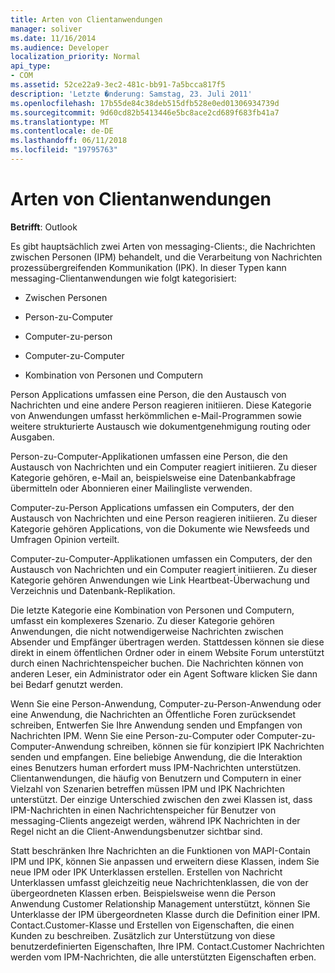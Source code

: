 ```yaml
---
title: Arten von Clientanwendungen
manager: soliver
ms.date: 11/16/2014
ms.audience: Developer
localization_priority: Normal
api_type:
- COM
ms.assetid: 52ce22a9-3ec2-481c-bb91-7a5bcca817f5
description: 'Letzte �nderung: Samstag, 23. Juli 2011'
ms.openlocfilehash: 17b55de84c38deb515dfb528e0ed01306934739d
ms.sourcegitcommit: 9d60cd82b5413446e5bc8ace2cd689f683fb41a7
ms.translationtype: MT
ms.contentlocale: de-DE
ms.lasthandoff: 06/11/2018
ms.locfileid: "19795763"
---
```

# <a name="types-of-client-applications"></a>Arten von Clientanwendungen

  
  
**Betrifft**: Outlook 
  
Es gibt hauptsächlich zwei Arten von messaging-Clients:, die Nachrichten zwischen Personen (IPM) behandelt, und die Verarbeitung von Nachrichten prozessübergreifenden Kommunikation (IPK). In dieser Typen kann messaging-Clientanwendungen wie folgt kategorisiert:
  
- Zwischen Personen
    
- Person-zu-Computer
    
- Computer-zu-person
    
- Computer-zu-Computer
    
- Kombination von Personen und Computern
    
Person Applications umfassen eine Person, die den Austausch von Nachrichten und eine andere Person reagieren initiieren. Diese Kategorie von Anwendungen umfasst herkömmlichen e-Mail-Programmen sowie weitere strukturierte Austausch wie dokumentgenehmigung routing oder Ausgaben.
  
Person-zu-Computer-Applikationen umfassen eine Person, die den Austausch von Nachrichten und ein Computer reagiert initiieren. Zu dieser Kategorie gehören, e-Mail an, beispielsweise eine Datenbankabfrage übermitteln oder Abonnieren einer Mailingliste verwenden.
  
Computer-zu-Person Applications umfassen ein Computers, der den Austausch von Nachrichten und eine Person reagieren initiieren. Zu dieser Kategorie gehören Applications, von die Dokumente wie Newsfeeds und Umfragen Opinion verteilt.
  
Computer-zu-Computer-Applikationen umfassen ein Computers, der den Austausch von Nachrichten und ein Computer reagiert initiieren. Zu dieser Kategorie gehören Anwendungen wie Link Heartbeat-Überwachung und Verzeichnis und Datenbank-Replikation.
  
Die letzte Kategorie eine Kombination von Personen und Computern, umfasst ein komplexeres Szenario. Zu dieser Kategorie gehören Anwendungen, die nicht notwendigerweise Nachrichten zwischen Absender und Empfänger übertragen werden. Stattdessen können sie diese direkt in einem öffentlichen Ordner oder in einem Website Forum unterstützt durch einen Nachrichtenspeicher buchen. Die Nachrichten können von anderen Leser, ein Administrator oder ein Agent Software klicken Sie dann bei Bedarf genutzt werden.
  
Wenn Sie eine Person-Anwendung, Computer-zu-Person-Anwendung oder eine Anwendung, die Nachrichten an Öffentliche Foren zurücksendet schreiben, Entwerfen Sie Ihre Anwendung senden und Empfangen von Nachrichten IPM. Wenn Sie eine Person-zu-Computer oder Computer-zu-Computer-Anwendung schreiben, können sie für konzipiert IPK Nachrichten senden und empfangen. Eine beliebige Anwendung, die die Interaktion eines Benutzers human erfordert muss IPM-Nachrichten unterstützen. Clientanwendungen, die häufig von Benutzern und Computern in einer Vielzahl von Szenarien betreffen müssen IPM und IPK Nachrichten unterstützt. Der einzige Unterschied zwischen den zwei Klassen ist, dass IPM-Nachrichten in einen Nachrichtenspeicher für Benutzer von messaging-Clients angezeigt werden, während IPK Nachrichten in der Regel nicht an die Client-Anwendungsbenutzer sichtbar sind. 
  
Statt beschränken Ihre Nachrichten an die Funktionen von MAPI-Contain IPM und IPK, können Sie anpassen und erweitern diese Klassen, indem Sie neue IPM oder IPK Unterklassen erstellen. Erstellen von Nachricht Unterklassen umfasst gleichzeitig neue Nachrichtenklassen, die von der übergeordneten Klassen erben. Beispielsweise wenn die Person Anwendung Customer Relationship Management unterstützt, können Sie Unterklasse der IPM übergeordneten Klasse durch die Definition einer IPM. Contact.Customer-Klasse und Erstellen von Eigenschaften, die einen Kunden zu beschreiben. Zusätzlich zur Unterstützung von diese benutzerdefinierten Eigenschaften, Ihre IPM. Contact.Customer Nachrichten werden vom IPM-Nachrichten, die alle unterstützten Eigenschaften erben.
  

